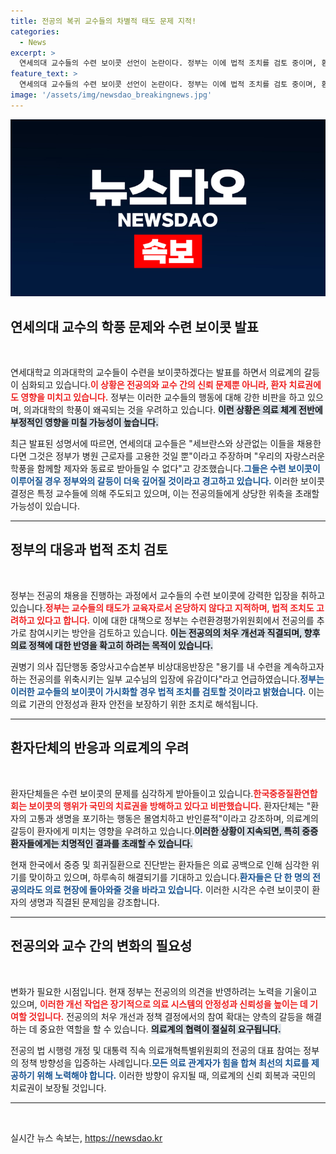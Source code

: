 ```yaml
---
title: 전공의 복귀 교수들의 차별적 태도 문제 지적!
categories:
  - News
excerpt: >
  연세의대 교수들의 수련 보이콧 선언이 논란이다. 정부는 이에 법적 조치를 검토 중이며, 환자단체는 국민 치료권을 방해하는 행위라 비판하고 나섰다. 이 사태가 가져올 의료 공백에 대한 우려와 정부의 대응이 주목받고 있다.
feature_text: >
  연세의대 교수들의 수련 보이콧 선언이 논란이다. 정부는 이에 법적 조치를 검토 중이며, 환자단체는 국민 치료권을 방해하는 행위라 비판하고 나섰다. 이 사태가 가져올 의료 공백에 대한 우려와 정부의 대응이 주목받고 있다.
image: '/assets/img/newsdao_breakingnews.jpg'
---
```


<p><img src="/assets/img/newsdao_breakingnews.jpg" alt="ranknews 속보" /></p>

<h2 data-ke-size="size26">연세의대 교수의 학풍 문제와 수련 보이콧 발표</h2>

<p data-ke-size="size16">&nbsp;</p>

<p>연세대학교 의과대학의 교수들이 수련을 보이콧하겠다는 발표를 하면서 의료계의 갈등이 심화되고 있습니다.<b><span style="color: #ee2323;">이 상황은 전공의와 교수 간의 신뢰 문제뿐 아니라, 환자 치료권에도 영향을 미치고 있습니다.</span></b> 정부는 이러한 교수들의 행동에 대해 강한 비판을 하고 있으며, 의과대학의 학풍이 왜곡되는 것을 우려하고 있습니다. <b><span style="background-color: #21538527;">이런 상황은 의료 체계 전반에 부정적인 영향을 미칠 가능성이 높습니다.</span></b></p>

<p>최근 발표된 성명서에 따르면, 연세의대 교수들은 "세브란스와 상관없는 이들을 채용한다면 그것은 정부가 병원 근로자를 고용한 것일 뿐"이라고 주장하며 "우리의 자랑스러운 학풍을 함께할 제자와 동료로 받아들일 수 없다"고 강조했습니다.<b><span style="color: #1a5490;">그들은 수련 보이콧이 이루어질 경우 정부와의 갈등이 더욱 깊어질 것이라고 경고하고 있습니다.</span></b> 이러한 보이콧 결정은 특정 교수들에 의해 주도되고 있으며, 이는 전공의들에게 상당한 위축을 초래할 가능성이 있습니다.</p>

<hr>

<h2 data-ke-size="size26">정부의 대응과 법적 조치 검토</h2>

<p data-ke-size="size16">&nbsp;</p>

<p>정부는 전공의 채용을 진행하는 과정에서 교수들의 수련 보이콧에 강력한 입장을 취하고 있습니다.<b><span style="color: #ee2323;">정부는 교수들의 태도가 교육자로서 온당하지 않다고 지적하며, 법적 조치도 고려하고 있다고 합니다.</span></b> 이에 대한 대책으로 정부는 수련환경평가위원회에서 전공의를 추가로 참여시키는 방안을 검토하고 있습니다. <b><span style="background-color: #21538527;">이는 전공의의 처우 개선과 직결되며, 향후 의료 정책에 대한 반영을 확고히 하려는 목적이 있습니다.</span></b></p>

<p>권병기 의사 집단행동 중앙사고수습본부 비상대응반장은 "용기를 내 수련을 계속하고자 하는 전공의를 위축시키는 일부 교수님의 입장에 유감이다"라고 언급하였습니다.<b><span style="color: #1a5490;">정부는 이러한 교수들의 보이콧이 가시화할 경우 법적 조치를 검토할 것이라고 밝혔습니다.</span></b> 이는 의료 기관의 안정성과 환자 안전을 보장하기 위한 조치로 해석됩니다.</p>

<hr>

<h2 data-ke-size="size26">환자단체의 반응과 의료계의 우려</h2>

<p data-ke-size="size16">&nbsp;</p>

<p>환자단체들은 수련 보이콧의 문제를 심각하게 받아들이고 있습니다.<b><span style="color: #ee2323;">한국중증질환연합회는 보이콧의 행위가 국민의 치료권을 방해하고 있다고 비판했습니다.</span></b> 환자단체는 "환자의 고통과 생명을 포기하는 행동은 몰염치하고 반인륜적"이라고 강조하며, 의료계의 갈등이 환자에게 미치는 영향을 우려하고 있습니다.<b><span style="background-color: #21538527;">이러한 상황이 지속되면, 특히 중증 환자들에게는 치명적인 결과를 초래할 수 있습니다.</span></b></p>

<p>현재 한국에서 중증 및 희귀질환으로 진단받는 환자들은 의료 공백으로 인해 심각한 위기를 맞이하고 있으며, 하루속히 해결되기를 기대하고 있습니다.<b><span style="color: #1a5490;">환자들은 단 한 명의 전공의라도 의료 현장에 돌아와줄 것을 바라고 있습니다.</span></b> 이러한 시각은 수련 보이콧이 환자의 생명과 직결된 문제임을 강조합니다.</p>

<hr>

<h2 data-ke-size="size26">전공의와 교수 간의 변화의 필요성</h2>

<p data-ke-size="size16">&nbsp;</p>

<p>변화가 필요한 시점입니다. 현재 정부는 전공의의 의견을 반영하려는 노력을 기울이고 있으며, <b><span style="color: #ee2323;">이러한 개선 작업은 장기적으로 의료 시스템의 안정성과 신뢰성을 높이는 데 기여할 것입니다.</span></b> 전공의의 처우 개선과 정책 결정에서의 참여 확대는 양측의 갈등을 해결하는 데 중요한 역할을 할 수 있습니다. <b><span style="background-color: #21538527;">의료계의 협력이 절실히 요구됩니다.</span></b> </p>

<p>전공의 법 시행령 개정 및 대통력 직속 의료개혁특별위원회의 전공의 대표 참여는 정부의 정책 방향성을 입증하는 사례입니다.<b><span style="color: #1a5490;">모든 의료 관계자가 힘을 합쳐 최선의 치료를 제공하기 위해 노력해야 합니다.</span></b> 이러한 방향이 유지될 때, 의료계의 신뢰 회복과 국민의 치료권이 보장될 것입니다.</p>

<hr> 

<p data-ke-size="size16">&nbsp;</p>
실시간 뉴스 속보는, <a href="https://newsdao.kr" rel="dofollow">https://newsdao.kr</a>


